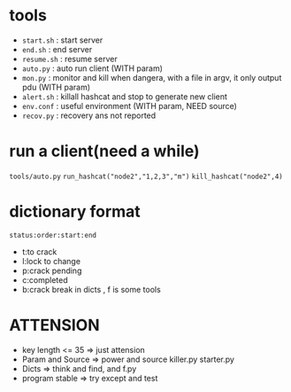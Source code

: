 # tools
- `start.sh`  : start server
- `end.sh`    : end server
- `resume.sh` : resume server
- `auto.py`   : auto run client (WITH param)
- `mon.py`    : monitor and kill when dangera, with a file in argv, it only output pdu (WITH param)
- `alert.sh`  : killall hashcat and stop to generate new client
- `env.conf`  : useful environment (WITH param, NEED source)
- `recov.py`  : recovery ans not reported

# run a client(need a while)
`tools/auto.py`
`run_hashcat("node2","1,2,3","m")`
`kill_hashcat("node2",4)`

# dictionary format
`status:order:start:end`
- t:to crack
- l:lock to change
- p:crack pending
- c:completed
- b:crack break
in dicts , f is some tools

# ATTENSION
- key length <= 35 => just attension
- Param and Source => power and source killer.py starter.py
- Dicts            => think and find, and f.py
- program stable   => try except and test
